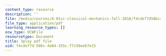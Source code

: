 ```yaml
---
content_type: resource
description: ''
file: /media/courses/8-01sc-classical-mechanics-fall-2016/f4cdef7d58bc4e84355cf7c58eeb7e15_5ucfHd8FWKw.pdf
file_type: application/pdf
learning_resource_types: []
ocw_type: OCWFile
resourcetype: Document
title: 3play pdf file
uid: f4cdef7d-58bc-4e84-355c-f7c58eeb7e15
---
```

